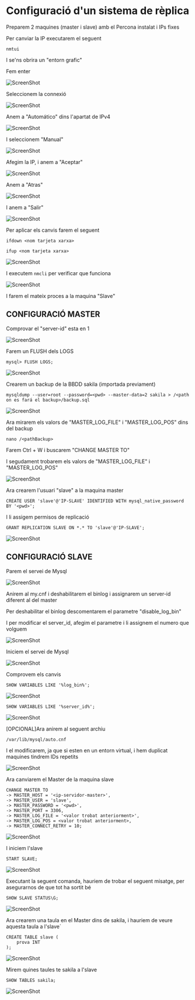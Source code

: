 # Configuració d'un sistema de rèplica

Preparem 2 maquines (master i slave) amb el Percona instalat i IPs fixes

Per canviar la IP executarem el seguent

`nmtui`

I se'ns obrira un "entorn grafic"

Fem enter

![ScreenShot](imgs/ip1.png)

Seleccionem la connexió

![ScreenShot](imgs/ip2.png)

Anem a "Automático" dins l'apartat de IPv4

![ScreenShot](imgs/ip3.png)

I seleccionem "Manual"

![ScreenShot](imgs/ip4.png)

Afegim la IP, i anem a "Aceptar"

![ScreenShot](imgs/ip5.png)

Anem a "Atras"

![ScreenShot](imgs/ip6.png)

I anem a "Salir"

![ScreenShot](imgs/ip7.png)

Per aplicar els canvis farem el seguent

`ifdown <nom tarjeta xarxa>`

`ifup <nom tarjeta xarxa>`

![ScreenShot](imgs/ip8.png)

I executem `nmcli` per verificar que funciona

![ScreenShot](imgs/ip9.png)

I farem el mateix proces a la maquina "Slave"

## CONFIGURACIÓ MASTER

Comprovar el "server-id" esta en 1

![ScreenShot](imgs/serverId.png)

Farem un FLUSH dels LOGS

`mysql> FLUSH LOGS;`

![ScreenShot](imgs/flushLogs.png)

Crearem un backup de la BBDD sakila (importada previament)

`mysqldump --user=root --password=<pwd> --master-data=2 sakila > /<path on es fará el backup>/backup.sql`

![ScreenShot](imgs/crearBackup.png)

Ara mirarem els valors de "MASTER_LOG_FILE" i "MASTER_LOG_POS" dins del backup

`nano /<pathBackup>`

Farem Ctrl + W i buscarem "CHANGE MASTER TO"

I segudament trobarem els valors de "MASTER_LOG_FILE" i "MASTER_LOG_POS"

![ScreenShot](imgs/valors.png)

Ara crearem l'usuari "slave" a la maquina master

`CREATE USER 'slave'@'IP-SLAVE' IDENTIFIED WITH mysql_native_password BY '<pwd>';`

I li assigem permisos de replicació

`GRANT REPLICATION SLAVE ON *.* TO 'slave'@'IP-SLAVE';`

![ScreenShot](imgs/slaveUser.png)

## CONFIGURACIÓ SLAVE

Parem el servei de Mysql

![ScreenShot](imgs/pararMysql.png)

Anirem al my.cnf i deshabilitarem el binlog i assignarem un server-id diferent al del master

Per deshabilitar el binlog descomentarem el parametre "disable_log_bin"

I per modificar el server_id, afegim el parametre i li assignem el numero que volguem

![ScreenShot](imgs/mycnfSlave.png)

Iniciem el servei de Mysql

![ScreenShot](imgs/startMysql.png)

Comprovem els canvis

`SHOW VARIABLES LIKE '%log_bin%';`

![ScreenShot](imgs/verificarBinlog.png)

`SHOW VARIABLES LIKE '%server_id%';`

![ScreenShot](imgs/verificarServerId.png)

[OPCIONAL]Ara anirem al seguent archiu

`/var/lib/mysql/auto.cnf`

I el modificarem, ja que si esten en un entorn virtual, i hem duplicat maquines tindrem IDs repetits

![ScreenShot](imgs/.png)

Ara canviarem el Master de la maquina slave

```
CHANGE MASTER TO
-> MASTER_HOST = '<ip-servidor-master>',
-> MASTER_USER = 'slave',
-> MASTER_PASSWORD = '<pwd>',
-> MASTER_PORT = 3306,
-> MASTER_LOG_FILE = '<valor trobat anteriorment>',
-> MASTER_LOG_POS = <valor trobat anteriorment>,
-> MASTER_CONNECT_RETRY = 10;
```

![ScreenShot](imgs/changeMaster.png)

I iniciem l'slave

`START SLAVE;`

![ScreenShot](imgs/startSlave.png)

Executant la seguent comanda, hauriem de trobar el seguent misatge, per asegurarnos de que tot ha sortit bé

`SHOW SLAVE STATUS\G;`

![ScreenShot](imgs/statusSlave.png)

Ara crearem una taula en el Master dins de sakila, i hauriem de veure aquesta taula a l'slave´

```
CREATE TABLE slave (
    prova INT
);
```

![ScreenShot](imgs/createSlave.png)

Mirem quines taules te sakila a l'slave

`SHOW TABLES sakila;`

![ScreenShot](imgs/mirarTaulaSlave.png)
